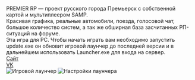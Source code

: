 ﻿PREMIER RP — проект русского города Премьерск с собственной картой и мультиплеером SAMP.<br>
Красивая графика, реальные автомобили, поезда, голосовой чат, большое количество систем, а так же обширная база засчитанных РП-ситуаций на форуме.<br>
Эта игра для PC. Чтобы начать играть вам необходимо запустить update.exe он обновит игровой лаунчер до последней версии и в дальнейшем использовать Launcher.exe для входа на сервер.<br>
[Сайт](https://premier-game.ru)<br>
[VK](https://vk.com/premier_game)<br>
![Игровой лаунчер](https://sun9-83.userapi.com/impg/knTgZtqFx3352vuOYt0MFo6eAJ9EH3nUnXxNVA/itkH6NpHo74.jpg?size=1000x592&quality=96&sign=82374f39e1c614ebe89a378df518db23&type=album)
![Настройки лаунчера](https://sun9-78.userapi.com/impg/Qn6QgGC1tGeLtfVVFm8iWTA8agzJLJ_Ssw7MAw/UobdANujE9E.jpg?size=1000x592&quality=96&sign=50b1cfe492ddb65b92c0c59252893883&type=album)